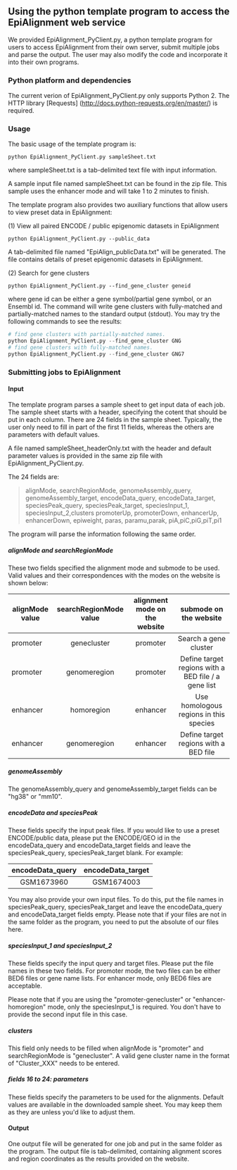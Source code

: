 ## Using the python template program to access the EpiAlignment web service

We provided EpiAlignment_PyClient.py, a python template program for users to access EpiAlignment from their own server, submit multiple jobs and parse the output. The user may also modify the code and incorporate it into their own programs.

### Python platform and dependencies
The current verion of EpiAlignment_PyClient.py only supports Python 2. The HTTP library [Requests] (http://docs.python-requests.org/en/master/) is required.

### Usage
The basic usage of the template program is:

```
python EpiAlignment_PyClient.py sampleSheet.txt
```
where sampleSheet.txt is a tab-delimited text file with input information.

A sample input file named sampleSheet.txt can be found in the zip file. This sample uses the enhancer mode and will take 1 to 2 minutes to finish.

The template program also provides two auxiliary functions that allow users to view preset data in EpiAlignment:

(1) View all paired ENCODE / public epigenomic datasets in EpiAlignment

```
python EpiAlignment_PyClient.py --public_data
```
A tab-delimited file named "EpiAlign_publicData.txt" will be generated. The file contains details of preset epigenomic datasets in EpiAlignment. 

(2) Search for gene clusters

```
python EpiAlignment_PyClient.py --find_gene_cluster geneid
```
where gene id can be either a gene symbol/partial gene symbol, or an Ensembl id. The command will write gene clusters with fully-matched and partially-matched names to the standard output (stdout). You may try the following commands to see the results:

```python
# find gene clusters with partially-matched names.
python EpiAlignment_PyClient.py --find_gene_cluster GNG
# find gene clusters with fully-matched names.
python EpiAlignment_PyClient.py --find_gene_cluster GNG7
``` 

### Submitting jobs to EpiAlignment

#### Input
The template program parses a sample sheet to get input data of each job. The sample sheet starts with a header, specifying the cotent that should be put in each column. There are 24 fields in the sample sheet. Typically, the user only need to fill in part of the first 11 fields, whereas the others are parameters with default values.

A file named sampleSheet_headerOnly.txt with the header and default parameter values is provided in the same zip file with EpiAlignment\_PyClient.py.

The 24 fields are:
>alignMode, searchRegionMode, genomeAssembly\_query, genomeAssembly\_target,
>encodeData\_query, encodeData\_target, speciesPeak\_query, speciesPeak\_target,
>speciesInput\_1, speciesInput\_2,clusters
>promoterUp, promoterDown, enhancerUp, enhancerDown,
>epiweight, paras, paramu,parak,
>piA,piC,piG,piT,pi1

The program will parse the information following the same order.

##### alignMode and searchRegionMode
These two fields specified the alignment mode and submode to be used. Valid values and their correspondences with the modes on the website is shown below:

| alignMode value| searchRegionMode value| alignment mode on the website  | submode on the website |
| --------- |:-----------:| :-----:|:-----:|
| promoter  | genecluster | promoter |Search a gene cluster|
| promoter  | genomeregion| promoter |Define target regions with a BED file / a gene list|
| enhancer  | homoregion  | enhancer |Use homologous regions in this species|
| enhancer  | genomeregion| enhancer | Define target regions with a BED file|

##### genomeAssembly
The genomeAssembly\_query and genomeAssembly\_target fields can be "hg38" or "mm10". 

##### encodeData and speciesPeak
These fields specify the input peak files. If you would like to use a preset ENCODE/public data, please put the ENCODE/GEO id in the encodeData\_query and encodeData\_target fields and leave the speciesPeak\_query, speciesPeak\_target blank. For example: 

| encodeData\_query | encodeData\_target| 
| :---------: |:-----------:| 
| GSM1673960  | GSM1674003 |

You may also provide your own input files. To do this, put the file names in speciesPeak\_query, speciesPeak\_target and leave the encodeData\_query and encodeData\_target fields empty. Please note that if your files are not in the same folder as the program, you need to put the absolute of our files here.

##### speciesInput\_1 and speciesInput\_2
These fields specify the input query and target files. Please put the file names in these two fields. For promoter mode, the two files can be either BED6 files or gene name lists. For enhancer mode, only BED6 files are acceptable. 

Please note that if you are using the "promoter-genecluster" or "enhancer-homoregion" mode, only the speciesInput\_1 is required. You don't have to provide the second input file in this case.

##### clusters
This field only needs to be filled when alignMode is "promoter" and searchRegionMode is "genecluster". A valid gene cluster name in the format of "Cluster_XXX" needs to be entered.

##### fields 16 to 24: parameters
These fields specify the parameters to be used for the alignments. Default values are available in the downloaded sample sheet. You may keep them as they are unless you'd like to adjust them.  

#### Output
One output file will be generated for one job and put in the same folder as the program. The output file is tab-delimited, containing alignment scores and region coordinates as the results provided on the website.

 